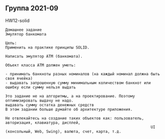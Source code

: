 Группа 2021-09
----------------------------------------------------------------------------------------------------

HW12-solid

    Домашнее задание
    Эмулятор банкомата
    
    Цель:
    Применить на практике принципы SOLID.
    
    Написать эмулятор АТМ (банкомата).
    
    Объект класса АТМ должен уметь:
    
    - принимать банкноты разных номиналов (на каждый номинал должна быть своя ячейка)
    - выдавать запрошенную сумму минимальным количеством банкнот или ошибку если сумму нельзя выдать 
    
    Это задание не на алгоритмы, а на проектирование. Поэтому оптимизировать выдачу не надо.
    выдавать сумму остатка денежных средств
    В этом задании больше думайте об архитектуре приложения.
    
    Не отвлекайтесь на создание таких объектов как: пользователь, авторизация, клавиатура, дисплей,
                                                                    UI (консольный, Web, Swing), валюта, счет, карта, т.д.